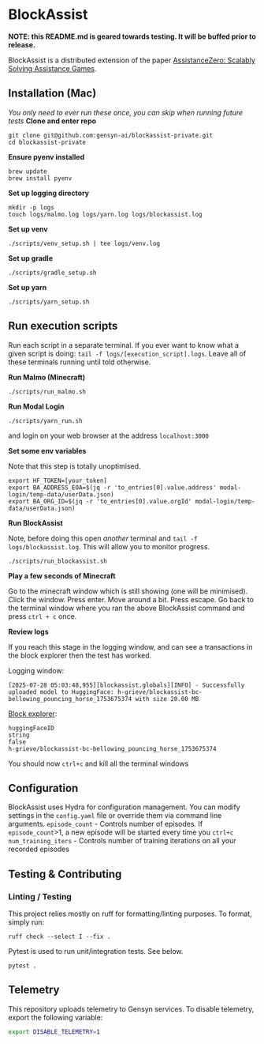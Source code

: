 # BlockAssist

**NOTE: this README.md is geared towards testing. It will be buffed prior to release.**

BlockAssist is a distributed extension of the paper [AssistanceZero: Scalably Solving Assistance Games](https://arxiv.org/abs/2504.07091).

## Installation (Mac)

*You only need to ever run these once, you can skip when running future tests*
**Clone and enter repo**
```
git clone git@github.com:gensyn-ai/blockassist-private.git
cd blockassist-private
```

**Ensure pyenv installed**
```
brew update
brew install pyenv
```

**Set up logging directory**
```
mkdir -p logs
touch logs/malmo.log logs/yarn.log logs/blockassist.log
```

**Set up venv**
```
./scripts/venv_setup.sh | tee logs/venv.log
```

**Set up gradle**
```
./scripts/gradle_setup.sh
```

**Set up yarn**
```
./scripts/yarn_setup.sh
```

## Run execution scripts
Run each script in a separate terminal. If you ever want to know what a given script is doing: `tail -f logs/[execution_script].logs`. Leave all of these terminals running until told otherwise.

**Run Malmo (Minecraft)**
```
./scripts/run_malmo.sh
```

**Run Modal Login**
```
./scripts/yarn_run.sh
```
and login on your web browser at the address `localhost:3000`

**Set some env variables**

Note that this step is totally unoptimised.

```
export HF_TOKEN=[your_token]
export BA_ADDRESS_EOA=$(jq -r 'to_entries[0].value.address' modal-login/temp-data/userData.json)
export BA_ORG_ID=$(jq -r 'to_entries[0].value.orgId' modal-login/temp-data/userData.json)
```


**Run BlockAssist**

Note, before doing this open *another* terminal and `tail -f logs/blockassist.log`. This will allow you to monitor progress.

```
./scripts/run_blockassist.sh
```

**Play a few seconds of Minecraft**

Go to the minecraft window which is still showing (one will be minimised). Click the window. Press enter. Move around a bit. Press escape. Go back to the terminal window where you ran the above BlockAssist command and press `ctrl + c` once.

**Review logs**

If you reach this stage in the logging window, and can see a transactions in the block explorer then the test has worked.

Logging window:
```
[2025-07-28 05:03:48,955][blockassist.globals][INFO] - Successfully uploaded model to HuggingFace: h-grieve/blockassist-bc-bellowing_pouncing_horse_1753675374 with size 20.00 MB
```
[Block explorer](https://gensyn-testnet.explorer.alchemy.com/address/0xa6834217923D7A2A0539575CFc67abA209E6436F?tab=logs):
```
huggingFaceID
string
false
h-grieve/blockassist-bc-bellowing_pouncing_horse_1753675374
```

You should now `ctrl+c` and kill all the terminal windows


## Configuration

BlockAssist uses Hydra for configuration management. You can modify settings in the `config.yaml` file or override them via command line arguments.
`episode_count` - Controls number of episodes. If `episode_count`>1, a new episode will be started every time you `ctrl+c`
`num_training_iters` - Controls number of training iterations on all your recorded episodes

## Testing & Contributing

### Linting / Testing

This project relies mostly on ruff for formatting/linting purposes. To format, simply run:

    ruff check --select I --fix .

Pytest is used to run unit/integration tests. See below.

    pytest .


## Telemetry

This repository uploads telemetry to Gensyn services. To disable telemetry, export the following variable:

```bash
export DISABLE_TELEMETRY=1
```
